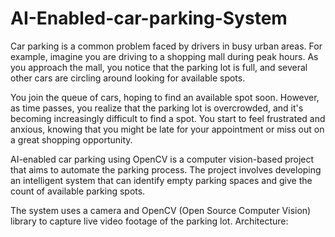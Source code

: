 # AI-Enabled-car-parking-System
Car parking is a common problem faced by drivers in busy urban areas. For example, imagine you are driving to a shopping mall during peak hours. As you approach the mall, you notice that the parking lot is full, and several other cars are circling around looking for available spots.

You join the queue of cars, hoping to find an available spot soon. However, as time passes, you realize that the parking lot is overcrowded, and it's becoming increasingly difficult to find a spot. You start to feel frustrated and anxious, knowing that you might be late for your appointment or miss out on a great shopping opportunity.

AI-enabled car parking using OpenCV is a computer vision-based project that aims to automate the parking process. The project involves developing an intelligent system that can identify empty parking spaces and give the count of available parking spots.

The system uses a camera and OpenCV (Open Source Computer Vision) library to capture live video footage of the parking lot.
Architecture:

